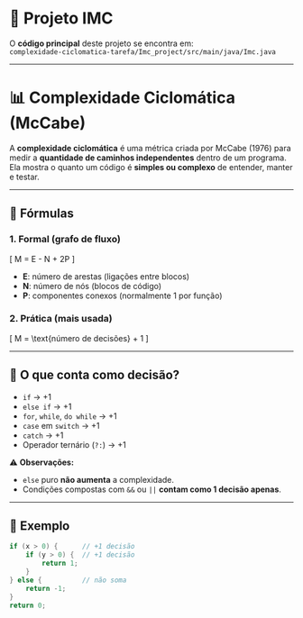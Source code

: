 # 📂 Projeto IMC

O **código principal** deste projeto se encontra em:  
`complexidade-ciclomatica-tarefa/Imc_project/src/main/java/Imc.java`

---

# 📊 Complexidade Ciclomática (McCabe)

A **complexidade ciclomática** é uma métrica criada por McCabe (1976) para medir a **quantidade de caminhos independentes** dentro de um programa.  
Ela mostra o quanto um código é **simples ou complexo** de entender, manter e testar.

---

## 🔹 Fórmulas

### 1. Formal (grafo de fluxo)
\[
M = E - N + 2P
\]  

- **E**: número de arestas (ligações entre blocos)  
- **N**: número de nós (blocos de código)  
- **P**: componentes conexos (normalmente 1 por função)

### 2. Prática (mais usada)
\[
M = \text{número de decisões} + 1
\]

---

## 🔹 O que conta como decisão?

- `if` → +1  
- `else if` → +1  
- `for`, `while`, `do while` → +1  
- `case` em `switch` → +1  
- `catch` → +1  
- Operador ternário (`?:`) → +1  

⚠️ **Observações:**  
- `else` puro **não aumenta** a complexidade.  
- Condições compostas com `&&` ou `||` **contam como 1 decisão apenas**.

---

## 🔹 Exemplo

```java
if (x > 0) {      // +1 decisão
    if (y > 0) {  // +1 decisão
        return 1;
    }
} else {          // não soma
    return -1;
}
return 0;
